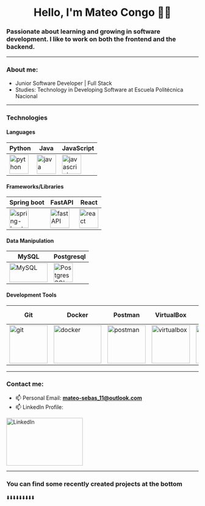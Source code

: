 <h1 align="center">Hello, I'm Mateo Congo 👋🏽</h1>

### Passionate about learning and growing in software development. I like to work on both the frontend and the backend.

---

### About me:

- Junior Software Developer | Full Stack
- Studies: Technology in Developing Software at Escuela Politécnica Nacional

---

### Technologies

#### Languages
| Python |Java| JavaScript |
|--------|----|------------|
| <img src="https://prepinstadotcom.s3.ap-south-1.amazonaws.com/wp-content/uploads/2020/07/python-removebg-preview.webp" alt="python" width="50" height="50"/> |<img src="https://cdn4.iconfinder.com/data/icons/logos-and-brands/512/181_Java_logo_logos-512.png" alt="java" width="50" height="50"/>| <img src="https://cdn2.iconfinder.com/data/icons/designer-skills/128/code-programming-javascript-software-develop-command-language-512.png" alt="javascript" width="50" height="50"/> |

#### Frameworks/Libraries
|Spring boot| FastAPI | React |
|-----------|---------|-------|
|<img src="https://miro.medium.com/v2/resize:fit:585/0*R3Q_XDNGBdBTrrT8.png" alt="spring-boot" width="50" height="50"/>| <img src="https://cdn.worldvectorlogo.com/logos/fastapi.svg" alt="fastAPI" width="50" height="50"/> | <img src="https://upload.wikimedia.org/wikipedia/commons/thumb/4/47/React.svg/1200px-React.svg.png" alt="react" width="50" height="50"/> | 

#### Data Manipulation
| MySQL | Postgresql |
|-------|------------|
| <img src="https://zonatecnologicaecc.com/wp-content/uploads/2022/11/MySQL-logo.png" alt="MySQL" width="100" height="50"/> | <img src="https://miro.medium.com/v2/resize:fit:610/1*lZrXmWJRDLqIImJThs5Lrw.png" alt="PostgresSQL" width="50" height="50"/>


#### Development Tools
| Git | Docker | Postman | VirtualBox | Swagger | Visual Studio Code | PyCharm |
|-----|--------|---------|------------|---------|--------------------|---------|
| <img src="https://upload.wikimedia.org/wikipedia/commons/thumb/3/3f/Git_icon.svg/2048px-Git_icon.svg.png" alt="git" width="100" height="100"/> | <img src="https://1000logos.net/wp-content/uploads/2021/11/Docker-Logo-2013.png" alt="docker" width="125" height="100"/> | <img src="https://cdn.worldvectorlogo.com/logos/postman.svg" alt="postman" width="100" height="100"/> | <img src="https://upload.wikimedia.org/wikipedia/commons/d/d5/Virtualbox_logo.png" alt="virtualbox" width="100" height="100"/> | <img src="https://encrypted-tbn0.gstatic.com/images?q=tbn:ANd9GcRtsFc9KATnHDRawBTjZiRZNJTGjQ-fBRP7hw&s" alt="swagger" width="100" height="100"/> | <img src="https://uxwing.com/wp-content/themes/uxwing/download/brands-and-social-media/visual-studio-code-icon.png" alt="visual studio code" width="100" height="100"/> | <img src="https://upload.wikimedia.org/wikipedia/commons/thumb/1/1d/PyCharm_Icon.svg/250px-PyCharm_Icon.svg.png" alt="PyCharm" width="100" height="100"/> |


---

### Contact me:

- 📫 Personal Email: **mateo-sebas_11@outlook.com**
- 📫 LinkedIn Profile:

<a href="https://www.linkedin.com/in/mateo-congo-b65a0a27b/" target="_blank"><img src="https://download.logo.wine/logo/LinkedIn/LinkedIn-Logo.wine.png" alt="LinkedIn" width="200" height="125"></a>

---

### You can find some recently created projects at the bottom

  ⬇️⬇️⬇️⬇️⬇️⬇️⬇️⬇️⬇️
